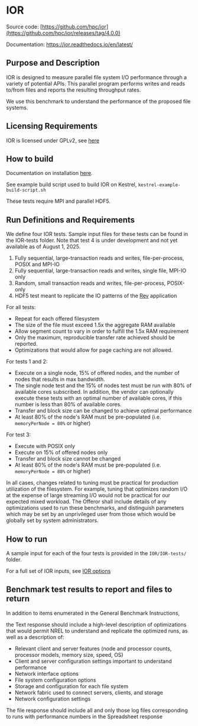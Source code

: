 # IOR

Source code: [https://github.com/hpc/ior](https://github.com/hpc/ior/releases/tag/4.0.0)

Documentation: https://ior.readthedocs.io/en/latest/

## Purpose and Description

IOR is designed to measure parallel file system I/O performance through a variety of potential APIs. This parallel program performs writes and reads to/from files and reports the resulting throughput rates. 

We use this benchmark to understand the performance of the proposed file systems.

## Licensing Requirements

IOR is licensed under GPLv2, see [here](https://github.com/hpc/ior?tab=License-1-ov-file)

## How to build

Documentation on installation [here](https://ior.readthedocs.io/en/latest/userDoc/install.html).

See example build script used to build IOR on Kestrel, `kestrel-example-build-script.sh`

These tests require MPI and parallel HDF5.

## Run Definitions and Requirements

We define four IOR tests. Sample input files for these tests can be found in the IOR-tests folder. Note that test 4 is under development and not yet available as of August 1, 2025.

1. Fully sequential, large-transaction reads and writes, file-per-process, POSIX and MPI-IO
2. Fully sequential, large-transaction reads and writes, single file, MPI-IO only
3. Random, small transaction reads and writes, file-per-process, POSIX-only
4. HDF5 test meant to replicate the IO patterns of the [Rev](https://github.com/NREL/reV) application

For all tests:
- Repeat for each offered filesystem
- The size of the file must exceed 1.5x the aggregate RAM available
- Allow segment count to vary in order to fulfill the 1.5x RAM requirement
- Only the maximum, reproducible transfer rate achieved should be reported.
- Optimizations that would allow for page caching are not allowed.

For tests 1 and 2:
- Execute on a single node, 15% of offered nodes, and the number of nodes that results in max bandwidth.
- The single node test and the 15% of nodes test must be run with 80% of available cores subscribed. In addition, the vendor can optionally execute these tests with an optimal number of available cores, if this number is less than 80% of available cores.
- Transfer and block size can be changed to achieve optimal performance
- At least 80% of the node's RAM must be pre-populated (i.e. `memoryPerNode = 80%` or higher)

For test 3:
- Execute with POSIX only
- Execute on 15% of offered nodes only
- Transfer and block size cannot be changed
- At least 80% of the node's RAM must be pre-populated (i.e. `memoryPerNode = 80%` or higher)

In all cases, changes related to tuning must be practical for production utilization of the filesystem. For example, tuning that optimizes random I/O at the expense of large streaming I/O would not be practical for our expected mixed workload. The Offeror shall include details of any optimizations used to run these benchmarks, and distinguish parameters which may be set by an unprivileged user from those which would be globally set by system administrators.

## How to run

A sample input for each of the four tests is provided in the `IOR/IOR-tests/` folder.

For a full set of IOR inputs, see [IOR options](https://ior.readthedocs.io/en/latest/userDoc/options.html)

## Benchmark test results to report and files to return

In addition to items enumerated in the General Benchmark Instructions,

the Text response should include a high-level description of optimizations that would permit NREL to understand and replicate the optimized runs, as well as a description of:
- Relevant client and server features (node and processor counts, processor models, memory size, speed, OS)
- Client and server configuration settings important to understand performance
- Network interface options
- File system configuration options
- Storage and configuration for each file system
- Network fabric used to connect servers, clients, and storage
- Network configuration settings

The file response should include all and only those log files corresponding to runs with performance numbers in the Spreadsheet response
